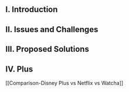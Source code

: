 ## I. Introduction

## II. Issues and Challenges


## III. Proposed Solutions

## IV. Plus

[[Comparison-Disney Plus vs Netflix vs Watcha]]